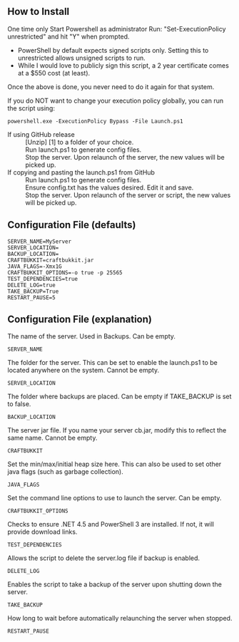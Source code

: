 How to Install
--------------
One time only
Start Powershell as administrator
Run: "Set-ExecutionPolicy unrestricted" and hit "Y" when prompted.
* PowerShell by default expects signed scripts only.  Setting this to unrestricted allows unsigned scripts to run.
* While I would love to publicly sign this script, a 2 year certificate comes at a $550 cost (at least).  

Once the above is done, you never need to do it again for that system.

If you do NOT want to change your execution policy globally, you can run the script using:

    powershell.exe -ExecutionPolicy Bypass -File Launch.ps1

<dl>
  <dt>If using GitHub release</dt>
  <dd>[Unzip] [1] to a folder of your choice.</dd>
  <dd>Run launch.ps1 to generate config files.</dd>
  <dd>Stop the server.  Upon relaunch of the server, the new values will be picked up.</dd>
  <dd></dd>
  <dt>If copying and pasting the launch.ps1 from GitHub</dt>
  <dd>Run launch.ps1 to generate config files.</dd>
  <dd>Ensure config.txt has the values desired.  Edit it and save.</dd>
  <dd>Stop the server.  Upon relaunch of the server or script, the new values will be picked up.</dd>
</dl>

[1]: https://github.com/TnTBass/PowerLaunch/releases/download/v1.0/PowerLaunch.zip "PowerLaunch v1"

Configuration File (defaults)
------------------
    SERVER_NAME=MyServer  
    SERVER_LOCATION=  
    BACKUP_LOCATION=  
    CRAFTBUKKIT=craftbukkit.jar  
    JAVA_FLAGS=-Xmx1G  
    CRAFTBUKKIT_OPTIONS=-o true -p 25565  
    TEST_DEPENDENCIES=true  
    DELETE_LOG=true  
    TAKE_BACKUP=True  
    RESTART_PAUSE=5  

Configuration File (explanation)
--------------------------------
The name of the server.  Used in Backups.  Can be empty. 
 
    SERVER_NAME
    
The folder for the server.  This can be set to enable the launch.ps1 to be located anywhere on the system.  Cannot be empty.  

    SERVER_LOCATION
    
The folder where backups are placed.  Can be empty if TAKE_BACKUP is set to false.  

    BACKUP_LOCATION
    
The server jar file.  If you name your server cb.jar, modify this to reflect the same name.  Cannot be empty.  

    CRAFTBUKKIT

Set the min/max/initial heap size here. This can also be used to set other java flags (such as garbage collection).  

    JAVA_FLAGS

Set the command line options to use to launch the server.  Can be empty.  

    CRAFTBUKKIT_OPTIONS
    
Checks to ensure .NET 4.5 and PowerShell 3 are installed.  If not, it will provide download links.  

    TEST_DEPENDENCIES

Allows the script to delete the server.log file if backup is enabled.  

    DELETE_LOG

Enables the script to take a backup of the server upon shutting down the server.  

    TAKE_BACKUP

How long to wait before automatically relaunching the server when stopped.  

    RESTART_PAUSE